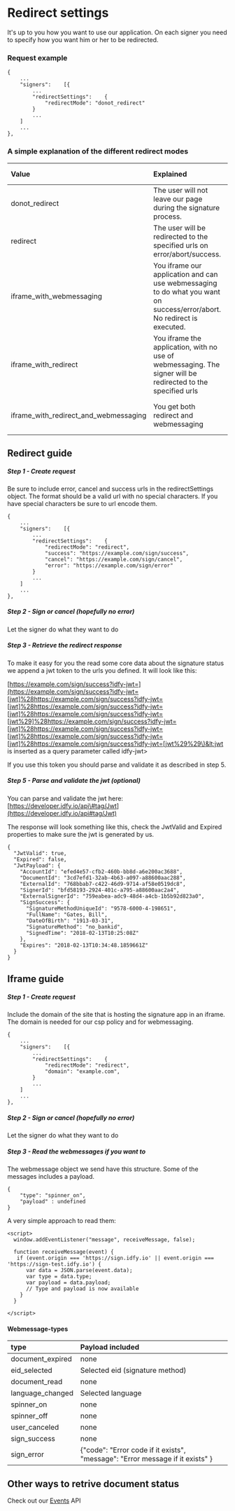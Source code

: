 # Redirect settings

It's up to you how you want to use our application. On each signer you need to specify how you want him or her to be redirected.

### Request example

```
{
    ...
    "signers":    [{    
        ...
        "redirectSettings":    {
            "redirectMode": "donot_redirect"
        } 
        ...   
    ]
    ...
},
```

### A simple explanation of the different redirect modes

| Value | Explained | Depends on |
| :--- | :--- | :--- |
| donot\_redirect | The user will not leave our page during the signature process. | Nothing |
| redirect | The user will be redirected to the specified urls on error/abort/success. | error, cancel, success |
| iframe\_with\_webmessaging | You iframe our application and can use webmessaging to do what you want on success/error/abort. No redirect is executed. | domain |
| iframe\_with\_redirect | You iframe the application, with no use of webmessaging. The signer will be redirected to the specified urls | error, cancel, success |
| iframe\_with\_redirect\_and\_webmessaging | You get both redirect and webmessaging | error, cancel, success, domain |

## Redirect guide

##### Step 1 - Create request

Be sure to include error, cancel and success urls in the redirectSettings object. The format should be a valid url with no special characters. If you have special characters be sure to url encode them.

```
{
    ...
    "signers":    [{    
        ...
        "redirectSettings":    {
            "redirectMode": "redirect",
            "success": "https://example.com/sign/success",
            "cancel": "https://example.com/sign/cancel",
            "error": "https://example.com/sign/error"
        } 
        ...   
    ]
    ...
},
```

##### Step 2 - Sign or cancel \(hopefully no error\)

Let the signer do what they want to do

##### Step 3 - Retrieve the redirect response

To make it easy for you the read some core data about the signature status we append a jwt token to the urls you defined. It will look like this:

[https://example.com/sign/success?idfy-jwt=](https://example.com/sign/success?idfy-jwt=[jwt]%28https://example.com/sign/success?idfy-jwt=[jwt]%28https://example.com/sign/success?idfy-jwt=[jwt]%28https://example.com/sign/success?idfy-jwt=[jwt%29]%28https://example.com/sign/success?idfy-jwt=[jwt]%28https://example.com/sign/success?idfy-jwt=[jwt]%28https://example.com/sign/success?idfy-jwt=[jwt]%28https://example.com/sign/success?idfy-jwt=[jwt%29%29\)&lt;jwt is inserted as a query parameter called idfy-jwt&gt;

If you use this token you should parse and validate it as described in step 5.

##### Step 5 - Parse and validate the jwt \(optional\)

You can parse and validate the jwt here: [https://developer.idfy.io/api\#tag/Jwt](https://developer.idfy.io/api#tag/Jwt)

The response will look something like this, check the JwtValid and Expired properties to make sure the jwt is generated by us.

```
{
  "JwtValid": true,
  "Expired": false,
  "JwtPayload": {
    "AccountId": "efed4e57-cfb2-460b-bb8d-a6e200ac3688",
    "DocumentId": "3cd7efd1-32ab-4b63-a097-a88600aac288",
    "ExternalId": "768bbab7-c422-46d9-9714-af58e0519dc8",
    "SignerId": "bfd58193-2924-401c-a795-a88600aac2a4",
    "ExternalSignerId": "759eabea-adc9-48d4-a4cb-1b5b92d823a0",
    "SignSuccess": {
      "SignatureMethodUniqueId": "9578-6000-4-198651",
      "FullName": "Gates, Bill",
      "DateOfBirth": "1913-03-31",
      "SignatureMethod": "no_bankid",
      "SignedTime": "2018-02-13T10:25:08Z"
    },
    "Expires": "2018-02-13T10:34:48.1859661Z"
  }
}
```

## Iframe guide

##### Step 1 - Create request

Include the domain of the site that is hosting the signature app in an iframe. The domain is needed for our csp policy and for webmessaging.

```
{
    ...
    "signers":    [{    
        ...
        "redirectSettings":    {
            "redirectMode": "redirect",
            "domain": "example.com",
        } 
        ...   
    ]
    ...
},
```

##### Step 2 - Sign or cancel \(hopefully no error\)

Let the signer do what they want to do

##### Step 3 - Read the webmessages if you want to

The webmessage object we send have this structure. Some of the messages includes a payload.

```
{
    "type": "spinner_on",
    "payload" : undefined
}
```

A very simple approach to read them:

```
<script>
  window.addEventListener("message", receiveMessage, false);

  function receiveMessage(event) {
   if (event.origin === 'https://sign.idfy.io' || event.origin === 'https://sign-test.idfy.io') {           
      var data = JSON.parse(event.data);  
      var type = data.type;
      var payload = data.payload;
      // Type and payload is now available
    }
  }

</script>
```

#### Webmessage-types

| type | Payload included |
| :--- | :--- |
| document\_expired | none |
| eid\_selected | Selected eid \(signature method\) |
| document\_read | none |
| language\_changed | Selected language |
| spinner\_on | none |
| spinner\_off | none |
| user\_canceled | none |
| sign\_success | none |
| sign\_error | {"code": "Error code if it exists", "message": "Error message   if it exists" } |



## Other ways to retrive document status

Check out our [Events](/events/README.md) API



